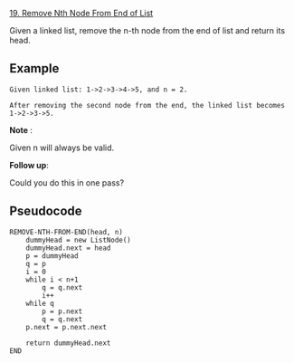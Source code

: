 [19. Remove Nth Node From End of List](https://leetcode.com/problems/remove-nth-node-from-end-of-list/)

Given a linked list, remove the n-th node from the end of list and return its head.

## Example

```
Given linked list: 1->2->3->4->5, and n = 2.

After removing the second node from the end, the linked list becomes 1->2->3->5.
```

**Note** :

Given n will always be valid.

**Follow up**:

Could you do this in one pass?

## Pseudocode

```
REMOVE-NTH-FROM-END(head, n)
    dummyHead = new ListNode()
    dummyHead.next = head
    p = dummyHead
    q = p
    i = 0
    while i < n+1
        q = q.next
        i++
    while q
        p = p.next
        q = q.next
    p.next = p.next.next

    return dummyHead.next
END
```
